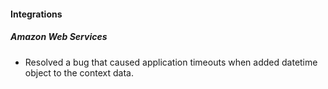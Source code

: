 
#### Integrations

##### Amazon Web Services

-  Resolved a bug that caused application timeouts when added datetime object to the context data.